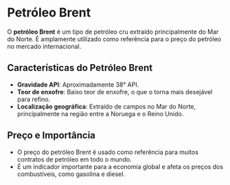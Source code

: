 

# Petróleo Brent

O **petróleo Brent** é um tipo de petróleo cru extraído principalmente do Mar do Norte. É amplamente utilizado como referência para o preço do petróleo no mercado internacional.

## Características do Petróleo Brent

- **Gravidade API**: Aproximadamente 38° API.
- **Teor de enxofre**: Baixo teor de enxofre, o que o torna mais desejável para refino.
- **Localização geográfica**: Extraído de campos no Mar do Norte, principalmente na região entre a Noruega e o Reino Unido.

## Preço e Importância

- O preço do petróleo Brent é usado como referência para muitos contratos de petróleo em todo o mundo.
- É um indicador importante para a economia global e afeta os preços dos combustíveis, como gasolina e diesel.

  


